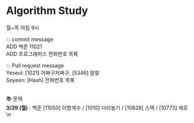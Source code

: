 # Algorithm Study
월~목 아침 9시

<p>
💥 commit message</br>
	</th>ADD 백준 11021</br>
	ADD 프로그래머스 전화번호 목룍</br>
</p>

<p>
💥 Pull request message</br>
	Yeseul: [1021] 어쩌구저쩌구, [5346] 랄랄</br>
	Soyeon: [Hash] 전화번호 목록</br>
</p>
</br>
📚 문제</br>
<b>3/29 (월)</b> : 백준 [11050] 이항계수 / [1010] 다리놓기 / [10828] 스택 / [10773] 제로\n

